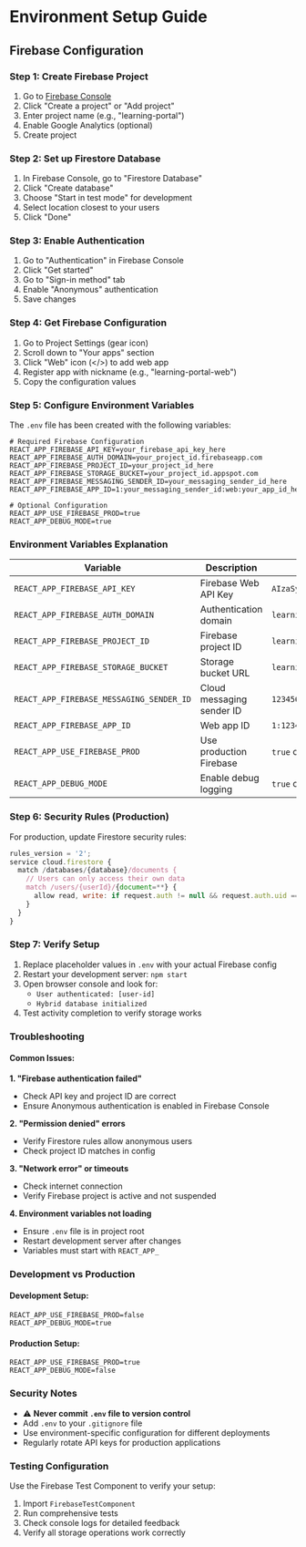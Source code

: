 # Environment Setup Guide

## Firebase Configuration

### Step 1: Create Firebase Project
1. Go to [Firebase Console](https://console.firebase.google.com/)
2. Click "Create a project" or "Add project"
3. Enter project name (e.g., "learning-portal")
4. Enable Google Analytics (optional)
5. Create project

### Step 2: Set up Firestore Database
1. In Firebase Console, go to "Firestore Database"
2. Click "Create database"
3. Choose "Start in test mode" for development
4. Select location closest to your users
5. Click "Done"

### Step 3: Enable Authentication
1. Go to "Authentication" in Firebase Console
2. Click "Get started"
3. Go to "Sign-in method" tab
4. Enable "Anonymous" authentication
5. Save changes

### Step 4: Get Firebase Configuration
1. Go to Project Settings (gear icon)
2. Scroll down to "Your apps" section
3. Click "Web" icon (</>) to add web app
4. Register app with nickname (e.g., "learning-portal-web")
5. Copy the configuration values

### Step 5: Configure Environment Variables

The `.env` file has been created with the following variables:

```env
# Required Firebase Configuration
REACT_APP_FIREBASE_API_KEY=your_firebase_api_key_here
REACT_APP_FIREBASE_AUTH_DOMAIN=your_project_id.firebaseapp.com
REACT_APP_FIREBASE_PROJECT_ID=your_project_id_here
REACT_APP_FIREBASE_STORAGE_BUCKET=your_project_id.appspot.com
REACT_APP_FIREBASE_MESSAGING_SENDER_ID=your_messaging_sender_id_here
REACT_APP_FIREBASE_APP_ID=1:your_messaging_sender_id:web:your_app_id_here

# Optional Configuration
REACT_APP_USE_FIREBASE_PROD=true
REACT_APP_DEBUG_MODE=true
```

### Environment Variables Explanation

| Variable | Description | Example |
|----------|-------------|---------|
| `REACT_APP_FIREBASE_API_KEY` | Firebase Web API Key | `AIzaSyBxxxxxxxxxxxxxxxxxxxxxxxxxxxxxx` |
| `REACT_APP_FIREBASE_AUTH_DOMAIN` | Authentication domain | `learning-portal-12345.firebaseapp.com` |
| `REACT_APP_FIREBASE_PROJECT_ID` | Firebase project ID | `learning-portal-12345` |
| `REACT_APP_FIREBASE_STORAGE_BUCKET` | Storage bucket URL | `learning-portal-12345.appspot.com` |
| `REACT_APP_FIREBASE_MESSAGING_SENDER_ID` | Cloud messaging sender ID | `123456789012` |
| `REACT_APP_FIREBASE_APP_ID` | Web app ID | `1:123456789012:web:abcdef1234567890` |
| `REACT_APP_USE_FIREBASE_PROD` | Use production Firebase | `true` or `false` |
| `REACT_APP_DEBUG_MODE` | Enable debug logging | `true` or `false` |

### Step 6: Security Rules (Production)

For production, update Firestore security rules:

```javascript
rules_version = '2';
service cloud.firestore {
  match /databases/{database}/documents {
    // Users can only access their own data
    match /users/{userId}/{document=**} {
      allow read, write: if request.auth != null && request.auth.uid == userId;
    }
  }
}
```

### Step 7: Verify Setup

1. Replace placeholder values in `.env` with your actual Firebase config
2. Restart your development server: `npm start`
3. Open browser console and look for:
   - `User authenticated: [user-id]` 
   - `Hybrid database initialized`
4. Test activity completion to verify storage works

### Troubleshooting

#### Common Issues:

**1. "Firebase authentication failed"**
- Check API key and project ID are correct
- Ensure Anonymous authentication is enabled in Firebase Console

**2. "Permission denied" errors**
- Verify Firestore rules allow anonymous users
- Check project ID matches in config

**3. "Network error" or timeouts**
- Check internet connection
- Verify Firebase project is active and not suspended

**4. Environment variables not loading**
- Ensure `.env` file is in project root
- Restart development server after changes
- Variables must start with `REACT_APP_`

### Development vs Production

#### Development Setup:
```env
REACT_APP_USE_FIREBASE_PROD=false
REACT_APP_DEBUG_MODE=true
```

#### Production Setup:
```env
REACT_APP_USE_FIREBASE_PROD=true
REACT_APP_DEBUG_MODE=false
```

### Security Notes

- ⚠️ **Never commit `.env` file to version control**
- Add `.env` to your `.gitignore` file
- Use environment-specific configuration for different deployments
- Regularly rotate API keys for production applications

### Testing Configuration

Use the Firebase Test Component to verify your setup:
1. Import `FirebaseTestComponent` 
2. Run comprehensive tests
3. Check console logs for detailed feedback
4. Verify all storage operations work correctly
